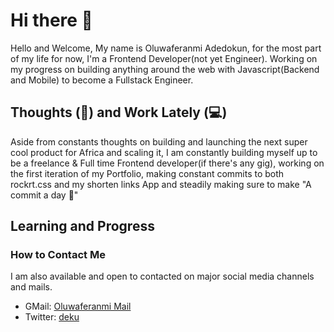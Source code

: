 # Hi there 👋

Hello and Welcome, My name is Oluwaferanmi Adedokun, for the most part of my life for now, I'm a Frontend Developer(not yet Engineer). Working on my progress on building anything around the web with Javascript(Backend and Mobile) to become a Fullstack Engineer.

## Thoughts (💭) and Work Lately (💻)

Aside from constants thoughts on building and launching the next super cool product for Africa and scaling it, I am constantly building myself up to be a freelance & Full time Frontend developer(if there's any gig), working on the first iteration of my Portfolio, making constant commits to both rockrt.css and my shorten links App and steadily making sure to make "A commit a day  💆"

## Learning and Progress

### How to Contact Me

I am also available and open to contacted on major social media channels and mails.

- GMail: [Oluwaferanmi Mail](adedokunoluwaferanmi@gmail.com)
- Twitter: [deku](https://twitter.com/heisdeku)
